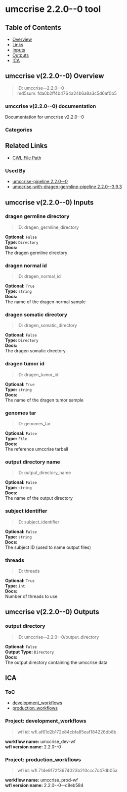 
umccrise 2.2.0--0 tool
======================

## Table of Contents
  
- [Overview](#umccrise-v220--0-overview)  
- [Links](#related-links)  
- [Inputs](#umccrise-v220--0-inputs)  
- [Outputs](#umccrise-v220--0-outputs)  
- [ICA](#ica)  


## umccrise v(2.2.0--0) Overview



  
> ID: umccrise--2.2.0--0  
> md5sum: fda0b2ff4b4764a24b6a8a3c5d6af0b5

### umccrise v(2.2.0--0) documentation
  
Documentation for umccrise v2.2.0--0

### Categories
  


## Related Links
  
- [CWL File Path](../../../../../../tools/umccrise/2.2.0--0/umccrise__2.2.0--0.cwl)  


### Used By
  
- [umccrise-pipeline 2.2.0--0](../../../workflows/umccrise-pipeline/2.2.0--0/umccrise-pipeline__2.2.0--0.md)  
- [umccrise-with-dragen-germline-pipeline 2.2.0--3.9.3](../../../workflows/umccrise-with-dragen-germline-pipeline/2.2.0--3.9.3/umccrise-with-dragen-germline-pipeline__2.2.0--3.9.3.md)  

  


## umccrise v(2.2.0--0) Inputs

### dragen germline directory



  
> ID: dragen_germline_directory
  
**Optional:** `False`  
**Type:** `Directory`  
**Docs:**  
The dragen germline directory


### dragen normal id



  
> ID: dragen_normal_id
  
**Optional:** `True`  
**Type:** `string`  
**Docs:**  
The name of the dragen normal sample


### dragen somatic directory



  
> ID: dragen_somatic_directory
  
**Optional:** `False`  
**Type:** `Directory`  
**Docs:**  
The dragen somatic directory


### dragen tumor id



  
> ID: dragen_tumor_id
  
**Optional:** `True`  
**Type:** `string`  
**Docs:**  
The name of the dragen tumor sample


### genomes tar



  
> ID: genomes_tar
  
**Optional:** `False`  
**Type:** `File`  
**Docs:**  
The reference umccrise tarball


### output directory name



  
> ID: output_directory_name
  
**Optional:** `False`  
**Type:** `string`  
**Docs:**  
The name of the output directory


### subject identifier



  
> ID: subject_identifier
  
**Optional:** `False`  
**Type:** `string`  
**Docs:**  
The subject ID (used to name output files)


### threads



  
> ID: threads
  
**Optional:** `True`  
**Type:** `int`  
**Docs:**  
Number of threads to use

  


## umccrise v(2.2.0--0) Outputs

### output directory



  
> ID: umccrise--2.2.0--0/output_directory  

  
**Optional:** `False`  
**Output Type:** `Directory`  
**Docs:**  
The output directory containing the umccrise data
  

  


## ICA

### ToC
  
- [development_workflows](#project-development_workflows)  
- [production_workflows](#project-production_workflows)  


### Project: development_workflows


> wfl id: wfl.af61d2b172e84cbfa85eaf184226db8b  

  
**workflow name:** umccrise_dev-wf  
**wfl version name:** 2.2.0--0  


### Project: production_workflows


> wfl id: wfl.714e9172f3674023b210ccc7c47db05a  

  
**workflow name:** umccrise_prod-wf  
**wfl version name:** 2.2.0--0--c8eb584  

  

